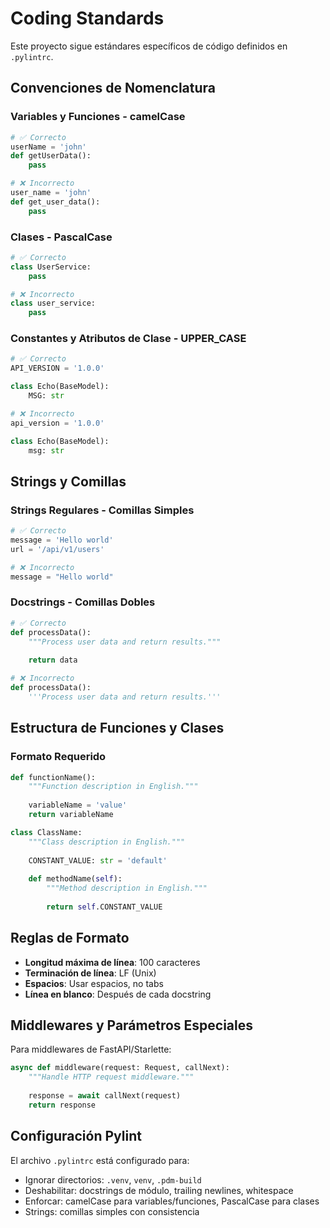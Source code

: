 # Coding Standards

Este proyecto sigue estándares específicos de código definidos en `.pylintrc`.

## Convenciones de Nomenclatura

### Variables y Funciones - camelCase
```python
# ✅ Correcto
userName = 'john'
def getUserData():
    pass

# ❌ Incorrecto  
user_name = 'john'
def get_user_data():
    pass
```

### Clases - PascalCase
```python
# ✅ Correcto
class UserService:
    pass

# ❌ Incorrecto
class user_service:
    pass
```

### Constantes y Atributos de Clase - UPPER_CASE
```python
# ✅ Correcto
API_VERSION = '1.0.0'

class Echo(BaseModel):
    MSG: str

# ❌ Incorrecto
api_version = '1.0.0'

class Echo(BaseModel):
    msg: str
```

## Strings y Comillas

### Strings Regulares - Comillas Simples
```python
# ✅ Correcto
message = 'Hello world'
url = '/api/v1/users'

# ❌ Incorrecto
message = "Hello world"
```

### Docstrings - Comillas Dobles
```python
# ✅ Correcto
def processData():
    """Process user data and return results."""
    
    return data

# ❌ Incorrecto
def processData():
    '''Process user data and return results.'''
```

## Estructura de Funciones y Clases

### Formato Requerido
```python
def functionName():
    """Function description in English."""
    
    variableName = 'value'
    return variableName

class ClassName:
    """Class description in English."""
    
    CONSTANT_VALUE: str = 'default'
    
    def methodName(self):
        """Method description in English."""
        
        return self.CONSTANT_VALUE
```

## Reglas de Formato

- **Longitud máxima de línea**: 100 caracteres
- **Terminación de línea**: LF (Unix)
- **Espacios**: Usar espacios, no tabs
- **Línea en blanco**: Después de cada docstring

## Middlewares y Parámetros Especiales

Para middlewares de FastAPI/Starlette:
```python
async def middleware(request: Request, callNext):
    """Handle HTTP request middleware."""
    
    response = await callNext(request)
    return response
```

## Configuración Pylint

El archivo `.pylintrc` está configurado para:
- Ignorar directorios: `.venv`, `venv`, `.pdm-build`
- Deshabilitar: docstrings de módulo, trailing newlines, whitespace
- Enforcar: camelCase para variables/funciones, PascalCase para clases
- Strings: comillas simples con consistencia